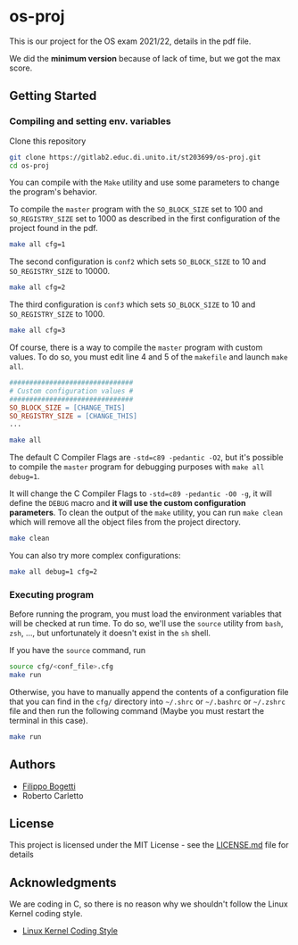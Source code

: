 # os-proj

This is our project for the OS exam 2021/22, details in the pdf file. 

We did the **minimum version** because of lack of time, but we got the max score.

## Getting Started

### Compiling and setting env. variables

Clone this repository
```sh 
git clone https://gitlab2.educ.di.unito.it/st203699/os-proj.git
cd os-proj
```
You can compile with the `Make` utility and use some parameters to change the program's behavior. 

To compile the `master` program with the `SO_BLOCK_SIZE` set to 100 and `SO_REGISTRY_SIZE` set to 1000 as described in the first configuration of the project found in the pdf.
```sh
make all cfg=1
```
The second configuration is `conf2` which sets `SO_BLOCK_SIZE` to 10 and `SO_REGISTRY_SIZE` to 10000.
```sh
make all cfg=2
```
The third configuration is `conf3` which sets `SO_BLOCK_SIZE` to 10 and `SO_REGISTRY_SIZE` to 1000.
```sh
make all cfg=3
```
Of course, there is a way to compile the `master` program with custom values. To do so, you must edit line 4 and 5 of the `makefile` and launch `make all`.
```makefile
###############################
# Custom configuration values #
###############################
SO_BLOCK_SIZE = [CHANGE_THIS]
SO_REGISTRY_SIZE = [CHANGE_THIS]
...
```
```sh
make all
```
The default C Compiler Flags are `-std=c89 -pedantic -O2`, but it's possible to compile the `master` program for debugging purposes with `make all debug=1`. 

It will change the C Compiler Flags to `-std=c89 -pedantic -O0 -g`, it will define the `DEBUG` macro and **it will use the custom configuration parameters**.
To clean the output of the `make` utility, you can run `make clean` which will remove all the object files from the project directory.
```sh
make clean
```
You can also try more complex configurations:
```sh
make all debug=1 cfg=2
```

### Executing program
Before running the program, you must load the environment variables that will be checked at run time. To do so, we'll use the `source` utility from `bash`, `zsh`, ..., but unfortunately it doesn't exist in the `sh` shell. 

If you have the `source` command, run
```sh
source cfg/<conf_file>.cfg
make run
```
Otherwise, you have to manually append the contents of a configuration file that you can find in the `cfg/` directory into `~/.shrc` or `~/.bashrc` or `~/.zshrc` file and then run the following command (Maybe you must restart the terminal in this case).
```sh
make run
```

## Authors

* [Filippo Bogetti](https://bogeee.github.io/)
* Roberto Carletto

## License

This project is licensed under the MIT License - see the [LICENSE.md](./LICENSE.md) file for details

## Acknowledgments

We are coding in C, so there is no reason why we shouldn't follow the Linux Kernel coding style. 

* [Linux Kernel Coding Style](https://www.kernel.org/doc/html/latest/process/coding-style.html)